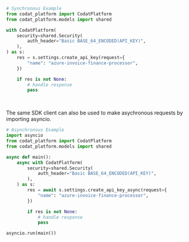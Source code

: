 <!-- Start SDK Example Usage [usage] -->
```python
# Synchronous Example
from codat_platform import CodatPlatform
from codat_platform.models import shared

with CodatPlatform(
    security=shared.Security(
        auth_header="Basic BASE_64_ENCODED(API_KEY)",
    ),
) as s:
    res = s.settings.create_api_key(request={
        "name": "azure-invoice-finance-processor",
    })

    if res is not None:
        # handle response
        pass
```

</br>

The same SDK client can also be used to make asychronous requests by importing asyncio.
```python
# Asynchronous Example
import asyncio
from codat_platform import CodatPlatform
from codat_platform.models import shared

async def main():
    async with CodatPlatform(
        security=shared.Security(
            auth_header="Basic BASE_64_ENCODED(API_KEY)",
        ),
    ) as s:
        res = await s.settings.create_api_key_async(request={
            "name": "azure-invoice-finance-processor",
        })

        if res is not None:
            # handle response
            pass

asyncio.run(main())
```
<!-- End SDK Example Usage [usage] -->